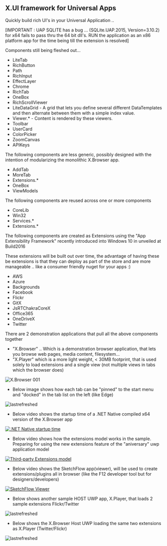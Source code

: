 ## X.UI framework for Universal Apps

Quickly build rich UI's in your Universal Application .. 


[IMPORTANT : UAP SQLITE has a bug ...  (SQLite.UAP.2015, Version=3.10.2)   for x64 fails to pass thru the 64 bit dll's. RUN the application as an x86 platform app for the time being till the extension is resolved]


Components still being fleshed out...

* LiteTab
* RichButton
* Path
* RichInput
* EffectLayer
* Chrome
* RichTab
* OneBox
* RichScrollViewer
* LiteDataGrid - A grid that lets you define several different DataTemplates and then alternate between them with a simple index value.
* Viewer.* - Content is rendered by these viewers.
* Toolbar
* UserCard
* ColorPicker
* ZoomCanvas
* APIKeys


The following components are less generic, possibly designed with the intention of modularizing the monolithic X.Browser app.

* AddTab
* MoreTab
* Extensions.*
* OneBox
* ViewModels

The following components are reused across one or more components

* CoreLib
* Win32
* Services.*
* Extensions.*

The following components are created as Extensions using the "App Extensibility Framework" recently introduced into Windows 10 in unveiled at Build2016

These extensions will be built out over time, the advantage of having these be extensions is that they can deploy as part of the store and are more manageable .. like a consumer friendly nuget for your apps :)

* AWS
* Azure
* Backgrounds
* Facebook
* Flickr
* GitX
* JsRTChakraCoreX
* Office365
* OneDriveX
* Twitter

There are 2 demonstration applications that pull all the above components together

* "X.Browser" .. Which is a demonstration browser application, that lets you browse web pages, media content, filesystem...
* "X.Player" which is a more light weight, < 30MB footprint, that is used solely to load extensions and a single view (not multiple views in tabs which the browser does)


![X.Browser 001](https://pbs.twimg.com/media/Cc3G7ufUUAQS6qK.jpg:large)


- Below image shows how each tab can be "pinned" to the start menu and "docked" in the tab list on the left (like Edge)

![lastrefreshed](https://pbs.twimg.com/media/CegWtACWEAABrgZ.jpg:large)


- Below video shows the startup time of a .NET Native compiled x64 version of the X.Browser app

[![.NET Native startup time](http://img.youtube.com/vi/j_8Bx6TEX4w/0.jpg)](https://www.youtube.com/watch?v=j_8Bx6TEX4w ".NET Native startup time")


- Below video shows how the extensions model works in the sample. Preparing for using the new extensions feature of the "aniversary" uwp application model

[![Third-party Extensions model](http://img.youtube.com/vi/PP1sNBbdQx8/0.jpg)](https://www.youtube.com/watch?v=PP1sNBbdQx8 "Third-party Extensions model")

- Below video shows the SketchFlow app(viewer), will be used to create extensions/plugins all in browser (like the F12 developer tool but for designers/developers)

[![SketchFlow Viewer](http://img.youtube.com/vi/9-cE2lF04cQ/0.jpg)](https://www.youtube.com/watch?v=9-cE2lF04cQ "Third-party Extensions model")

- Below shows another sample HOST UWP app, X.Player, that loads 2 sample extensions Flickr/Twitter

![lastrefreshed](https://pbs.twimg.com/media/ClwZkfFUoAAvSP6.jpg:large)

- Below shows the X.Browser Host UWP loading the same two extensions as X.Player (Twitter/Flickr)

![lastrefreshed](https://pbs.twimg.com/media/Clwm-snUoAAmvBz.jpg:large)
